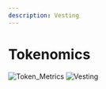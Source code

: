 ```yaml
---
description: Vesting
---
```


# Tokenomics

![Token_Metrics](/images/tokenomics.svg)
![Vesting](/images/vesting.png)